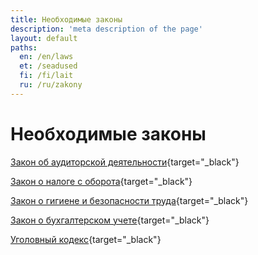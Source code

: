 ```yaml
---
title: Необходимые законы
description: 'meta description of the page'
layout: default
paths:
  en: /en/laws
  et: /seadused
  fi: /fi/lait
  ru: /ru/zakony
---
```


# Необходимые законы

[Закон об аудиторской деятельности](https://finlex.fi/eli?uri=http://data.finlex.fi/eli/sd/2015/1141/ajantasa/2024-12-19/fin){target="_black"}

[Закон о налоге с оборота](https://finlex.fi/eli?uri=http://data.finlex.fi/eli/sd/1993/1501/ajantasa/2024-12-19/fin){target="_black"}

[Закон о гигиене и безопасности труда](https://tyosuojelu.fi/tyosuhde/palkka){target="_black"}

[Закон о бухгалтерском учете](https://www.finlex.fi/eli?uri=http://data.finlex.fi/eli/sd/1997/1336/ajantasa/2024-12-19/fin){target="_black"}

[Уголовный кодекс](https://www.finlex.fi/eli?uri=http://data.finlex.fi/eli/sd/1889/39-001/ajantasa/2025-05-23/fin){target="_black"}
